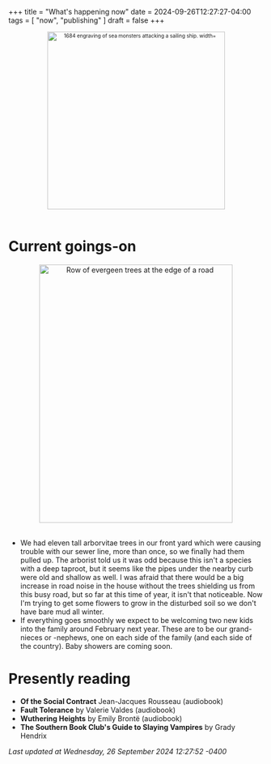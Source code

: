 +++
title = "What's happening now"
date = 2024-09-26T12:27:27-04:00
tags = [
    "now",
    "publishing"
]
draft = false
+++
<div align="center" style="font-size:x-small"><img src="https://milkfish08.s3.amazonaws.com/photo/blog/abovethefold/1684-untitled-engraving-of-sea-monsters-attacking-a-sailing-vessel-49fa31.jpg" alt="1684 engraving of sea monsters attacking a sailing ship. width="512" height="351" title="Sea monsters attacking a sailing ship" /></div><br clear="all" />

# Current goings-on

<div align="center"><img src="https://milkfish08.s3.amazonaws.com/photo/blog/20240920_152618.jpg" height=510 width=382 alt="Row of evergeen trees at the edge of a road" title="Junipers and arborvitae" /></div><br clear="all" />

* We had eleven tall arborvitae trees in our front yard which were causing trouble with our sewer line, more than once, so we finally had them pulled up.
The arborist told us it was odd because this isn't a species with a deep taproot, but it seems like the pipes under the nearby curb were old and shallow as well.
I was afraid that there would be a big increase in road noise in the house without the trees shielding us from this busy road, but so far at this time of year, it isn't that noticeable.
Now I'm trying to get some flowers to grow in the disturbed soil so we don't have bare mud all winter.
* If everything goes smoothly we expect to be welcoming two new kids into the family around February next year.
These are to be our grand-nieces or -nephews, one on each side of the family (and each side of the country).
Baby showers are coming soon.

# Presently reading

* __Of the Social Contract__ Jean-Jacques Rousseau (audiobook)
* __Fault Tolerance__ by Valerie Valdes (audiobook)
* __Wuthering Heights__ by Emily Bront&euml; (audiobook)
* __The Southern Book Club's Guide to Slaying Vampires__ by Grady Hendrix

*Last updated at Wednesday, 26 September 2024 12:27:52 -0400*
